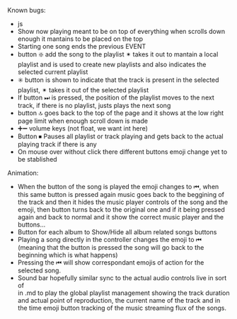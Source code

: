 Known bugs: 
- js
- Show now playing meant to be on top of everything when scrolls down enough it mantains to be placed on the top
- Starting one song ends the previous EVENT 
- button ❇️ add the song to the playlist ✴ takes it out to mantain a local playlist and is used to create new playlists and also indicates the selected current playlist
- ✳️ button is shown to indicate that the track is present in the selected playlist, ✴ takes it out of the selected playlist
- If button ⏭ is pressed, the position of the playlist moves to the next track, if there is no playlist, justs plays the next song
- button 🔝 goes back to the top of the page and it shows at the low right page limit when enough scroll down is made
- ➕➖ volume keys (not float, we want int here)
- Button ⏹ Pauses all playlist or track playing and gets back to the actual playing track if there is any
- On mouse over without click there different buttons emoji change yet to be stablished

Animation:
- When the button of the song is played the emoji changes to ⏮, when this same button is pressed again music goes back to the beggining of the track 
and then it hides the music player controls of the song and the emoji, then button turns back to the original one and if it being pressed again and back to normal and it show the correct music player and the buttons...
- Button for each album to Show/Hide all album related songs buttons 
- Playing a song directly in the controller changes the emoji to ⏮ (meaning that the button is pressed the song will go back to the beginning which is what happens)
- Pressing the ⏮ will show correspondant emojis of action for the selected song.
- Sound bar hopefully similar sync to the actual audio controls live in sort of <div> in .md to play the global playlist management showing the track duration and actual point of reproduction, the current name of the track and in the time emoji button tracking of the music streaming flux of the songs.
